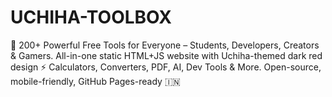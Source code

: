 # UCHIHA-TOOLBOX
🧰 200+ Powerful Free Tools for Everyone – Students, Developers, Creators &amp; Gamers.  All-in-one static HTML+JS website with Uchiha-themed dark red design ⚡ Calculators, Converters, PDF, AI, Dev Tools &amp; More.  Open-source, mobile-friendly, GitHub Pages-ready 🇮🇳
